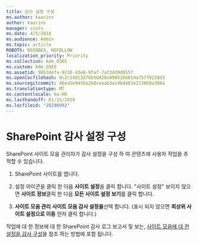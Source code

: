 ```yaml
---
title: 감사 설정 구성
ms.author: kaarins
author: kaarins
manager: scotv
ms.date: 4/5/2018
ms.audience: Admin
ms.topic: article
ROBOTS: NOINDEX, NOFOLLOW
localization_priority: Priority
ms.collection: Adm_O365
ms.custom: Adm_O365
ms.assetid: 98b3d4fa-9210-43e8-9faf-7af3dd9d8557
ms.openlocfilehash: 0c2c14813df6b50426a9985166014a757f0228d3
ms.sourcegitcommit: d6ea5e9458a2b8ceaab3ac4bd483e1130b9a398a
ms.translationtype: MT
ms.contentlocale: ko-KR
ms.lasthandoff: 01/15/2019
ms.locfileid: "28298992"
---
```

# <a name="configure-sharepoint-audit-settings"></a>SharePoint 감사 설정 구성

SharePoint 사이트 모음 관리자가 감사 설정을 구성 하 여 콘텐츠에 사용자 작업을 추적할 수 있습니다.
  
1. SharePoint 사이트를 엽니다.
    
2. 설정 아이콘을 클릭 한 다음 **사이트 설정**을 클릭 합니다. "사이트 설정" 보이지 않으면 **사이트 정보**클릭 한 다음 **모든 사이트 설정 보기**를 클릭 합니다.
    
3. **사이트 모음 관리** **사이트 모음 감사 설정을**선택 합니다. (표시 되지 않으면 **최상위 사이트 설정으로 이동** 먼저 클릭 합니다.) 
    
작업에 대 한 정보에 대 한 SharePoint 감사 로그 보고서 및 보는, [사이트 모음에 대 한 설정을 감사 구성](https://go.microsoft.com/fwlink/?linkid=404050)을 참조 하는 방법에 포함 됩니다.
  

